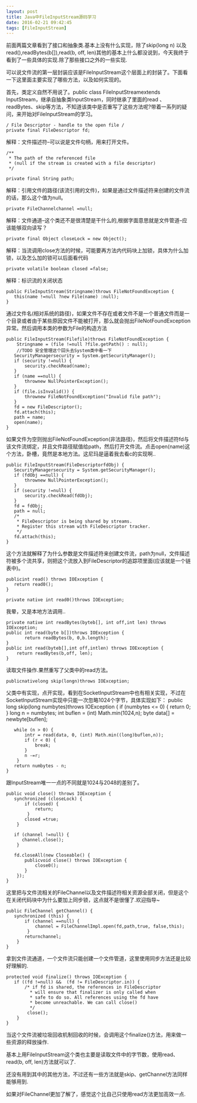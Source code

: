 ```yaml
---
layout: post
title: Java中FileInputStream源码学习
date: 2016-02-21 09:42:45
tags: [FileInputStream]
---
```


前面两篇文章看到了接口和抽象类.基本上没有什么实现，除了skip(long n) 以及read(),readBytes(b[]),read(b, off, len)其他的基本上什么都没说到，今天我终于看到了一些具体的实现.除了那些接口之外的一些实现.

可以说文件流的第一层封装应该是FileInputStream这个层面上的封装了。下面看一下这里面主要实现了哪些方法，以及如何实现的。

<!-- more -->

首先，类定义自然不用说了。public class FileInputStreamextends InputStream，继承自抽象类InputStream，同时继承了里面的read 、readBytes、skip等方法，不知道该类中是否重写了这些方法呢?带着一系列的疑问，来开始对FileInputStream的学习。

	/ File Descriptor - handle to the open file /
	private final FileDescriptor fd;

解释：文件描述符–可以说是文件句柄，用来打开文件。

	/**
	 * The path of the referenced file
	 * (null if the stream is created with a file descriptor)
	 */

	private final String path;

解释：引用文件的路径(该流引用的文件)，如果是通过文件描述符来创建的文件流的话，那么这个值为null。

	private FileChannelchannel =null;

解释：文件通道–这个类还不是很清楚是干什么的,根据字面意思就是文件管道–应该能够双向读写？

	private final Object closeLock = new Object();

解释：当流调用close方法的时候，可能要再方法内代码块上加锁，具体为什么加锁，以及怎么加的锁可以后面看代码

	private volatile boolean closed =false;

解释：标识流的关闭状态

	public FileInputStream(Stringname)throws FileNotFoundException {
	   this(name !=null ?new File(name) :null);
	}

通过文件名(相对系统的路径)，如果文件不存在或者文件不是一个普通文件而是一个目录或者由于某些原因文件不能被打开，那么就会抛出FileNotFoundException异常。然后调用本类的参数为File的构造方法

	public FileInputStream(Filefile)throws FileNotFoundException {
	    Stringname = (file !=null ?file.getPath() : null);
		//TODO 安全管理这个回头去System类中看一下
	   SecurityManagersecurity = System.getSecurityManager();
	   if (security !=null) {
	       security.checkRead(name);
	   }
	   if (name ==null) {
	       thrownew NullPointerException();
	   }
	   if (file.isInvalid()) {
	       thrownew FileNotFoundException("Invalid file path");
	   }
	   fd = new FileDescriptor();
	   fd.attach(this);
	   path = name;
	   open(name);
	}

如果文件为空则抛出FileNotFoundException(非法路径)，然后将文件描述符fd与该文件流绑定，并且文件路径赋值给path，然后打开文件流。点击open(name)这个方法，卧槽，竟然是本地方法。这尼玛是逼着我去看c的实现啊..

	public FileInputStream(FileDescriptorfdObj) {
	   SecurityManagersecurity = System.getSecurityManager();
	   if (fdObj ==null) {
	       thrownew NullPointerException();
	   }
	   if (security !=null) {
	       security.checkRead(fdObj);
	   }
	   fd = fdObj;
	   path = null;
	   /*
	    * FileDescriptor is being shared by streams.
	    * Register this stream with FileDescriptor tracker.
	    */
	   fd.attach(this);
	}

这个方法就解释了为什么参数是文件描述符来创建文件流，path为null，文件描述符被多个流共享，则把这个流放入到FileDescriptor的追踪项里面(应该就是一个链表中)。

	publicint read() throws IOException {
	   return read0();
	}

	private native int read0()throws IOException;

我晕，又是本地方法调用..

	private native int readBytes(byteb[], int off,int len) throws IOException;
	public int read(byte b[])throws IOException {
	       return readBytes(b, 0,b.length);
	}
	public int read(byteb[],int off,intlen) throws IOException {
	    return readBytes(b,off, len);
	}

读取文件操作.果然重写了父类中的read方法。

	publicnativelong skip(longn)throws IOException;

父类中有实现，点开实现，看到在SocketInputStream中也有相关实现，不过在SocketInputStream实现中只能一次忽略1024个字节，具体实现如下：
	 public long skip(long numbytes)throws IOException {
	   if (numbytes <= 0) {
	       return 0;
	    }
	   long n = numbytes;
	   int buflen = (int) Math.min(1024,n);
	   byte data[] = newbyte[buflen];

	   while (n > 0) {
	       intr = read(data, 0, (int) Math.min((long)buflen,n));
	       if (r < 0) {
	           break;
	       }
	       n -=r;
	    }
	   return numbytes - n;
	}

跟InputStream唯一一点的不同就是1024与2048的差别了。

	public void close() throws IOException {
	   synchronized (closeLock) {
	       if (closed) {
	           return;
	        }
	       closed =true;
	    }

	   if (channel !=null) {
	      channel.close();
	    }

	   fd.closeAll(new Closeable() {
	       publicvoid close() throws IOException {
	           close0();
	       }
	    });
	}

这里把与文件流相关的FileChannel以及文件描述符相关资源全部关闭，但是这个在关闭代码块中为什么要加上同步锁，这点就不是很懂了.欢迎指导~

	public FileChannel getChannel() {
	   synchronized (this) {
	       if (channel ==null) {
	           channel = FileChannelImpl.open(fd,path,true, false,this);
	        }
	       returnchannel;
	    }
	}

拿到文件流通道，一个文件流只能创建一个文件管道，这里使用同步方法还是比较好理解的.

 	protected void finalize() throws IOException {
	   if ((fd !=null) &&  (fd != FileDescriptor.in)) {
	       /* if fd is shared, the references in FileDescriptor
	         * will ensure that finalizer is only called when
	         * safe to do so. All references using the fd have
	         * become unreachable. We can call close()
	         */
	        close();
	    }
	}

当这个文件流被垃圾回收机制回收的时候，会调用这个finalize()方法，用来做一些资源的释放操作.

基本上用FileInputStream这个类也主要是读取文件中的字节数，使用read、read(b, off, len)方法就可以了.

还没有用到其中的其他方法，不过还有一些方法就是skip、getChannel方法同样能够用到.

如果对FileChannel更加了解了，感觉这个比自己只使用read方法更加高效一点.
